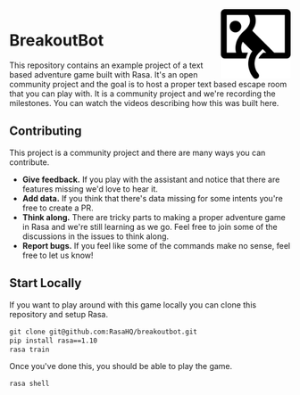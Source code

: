 <img src="logo.png" width=125 height=125 align="right">

# BreakoutBot

This repository contains an example project of a text based adventure game built with Rasa. It's an open community
project and the goal is to host a proper text based escape room that you can play with. It is a community project
and we're recording the milestones. You can watch the videos describing how this was built here.

## Contributing

This project is a community project and there are many ways you can contribute.

- **Give feedback.** If you play with the assistant and notice that there are features missing we'd love to hear it.
- **Add data.** If you think that there's data missing for some intents you're free to create a PR.
- **Think along.** There are tricky parts to making a proper adventure game in Rasa and we're still learning as we go.
  Feel free to join some of the discussions in the issues to think along.
- **Report bugs.** If you feel like some of the commands make no sense, feel free to let us know!

## Start Locally

If you want to play around with this game locally you can clone this repository and setup Rasa.

```
git clone git@github.com:RasaHQ/breakoutbot.git
pip install rasa==1.10
rasa train
```

Once you've done this, you should be able to play the game.

```python
rasa shell
```
